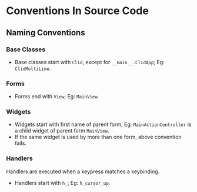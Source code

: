# Conventions In Source Code

## Naming Conventions

### Base Classes

- Base classes start with `Clid`, except for `__main__.ClidApp`; Eg: `ClidMultiLine`.

### Forms

- Forms end with `View`; Eg: `MainView`

### Widgets

- Widgets start with first name of parent form; Eg: `MainActionController` is a child widget of parent form `MainView`.
- If the same widget is used by more than one form, above convention fails.

### Handlers

Handlers are executed when a keypress matches a keybinding.

- Handlers start with `h_`; Eg: `h_cursor_up`.
